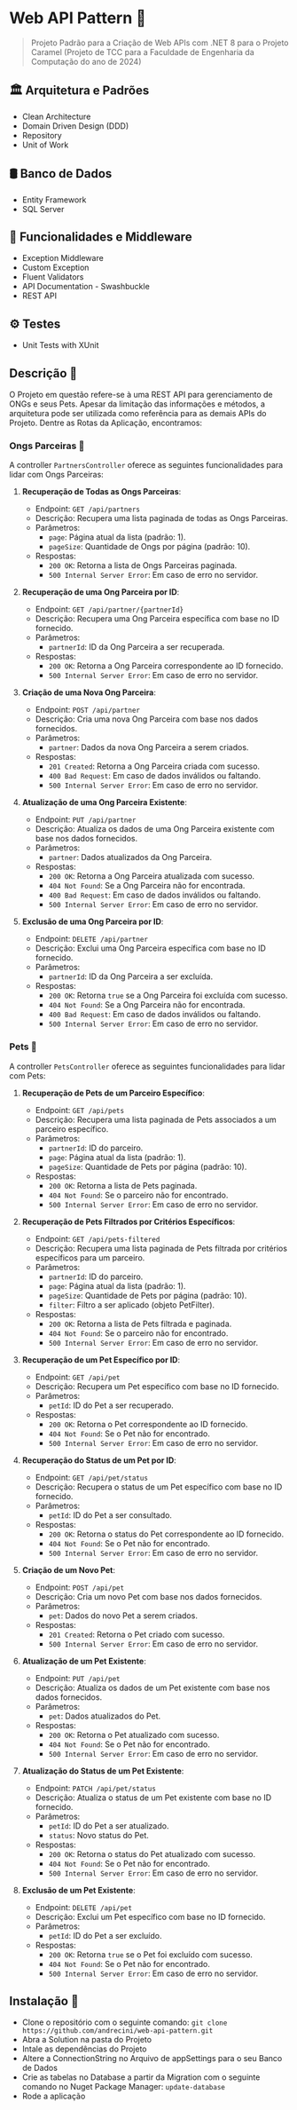 # Web API Pattern 🚀
> Projeto Padrão para a Criação de Web APIs com .NET 8 para o Projeto Caramel (Projeto de TCC para a Faculdade de Engenharia da Computação do ano de 2024)

## 🏛️ Arquitetura e Padrões
- Clean Architecture
- Domain Driven Design (DDD)
- Repository
- Unit of Work

## 🛢️ Banco de Dados
- Entity Framework
- SQL Server

## 🚀 Funcionalidades e Middleware
- Exception Middleware
- Custom Exception
- Fluent Validators
- API Documentation - Swashbuckle
- REST API

## ⚙️ Testes
- Unit Tests with XUnit

  
## Descrição 📝
O Projeto em questão refere-se à uma REST API para gerenciamento de ONGs e seus Pets. Apesar da limitação das informações e métodos,
a arquitetura pode ser utilizada como referência para as demais APIs do Projeto. Dentre as Rotas da Aplicação, encontramos: 

### Ongs Parceiras 🤝

A controller `PartnersController` oferece as seguintes funcionalidades para lidar com Ongs Parceiras:

1. **Recuperação de Todas as Ongs Parceiras**: 
   - Endpoint: `GET /api/partners`
   - Descrição: Recupera uma lista paginada de todas as Ongs Parceiras.
   - Parâmetros:
     - `page`: Página atual da lista (padrão: 1).
     - `pageSize`: Quantidade de Ongs por página (padrão: 10).
   - Respostas:
     - `200 OK`: Retorna a lista de Ongs Parceiras paginada.
     - `500 Internal Server Error`: Em caso de erro no servidor.

2. **Recuperação de uma Ong Parceira por ID**:
   - Endpoint: `GET /api/partner/{partnerId}`
   - Descrição: Recupera uma Ong Parceira específica com base no ID fornecido.
   - Parâmetros:
     - `partnerId`: ID da Ong Parceira a ser recuperada.
   - Respostas:
     - `200 OK`: Retorna a Ong Parceira correspondente ao ID fornecido.
     - `500 Internal Server Error`: Em caso de erro no servidor.

3. **Criação de uma Nova Ong Parceira**:
   - Endpoint: `POST /api/partner`
   - Descrição: Cria uma nova Ong Parceira com base nos dados fornecidos.
   - Parâmetros:
     - `partner`: Dados da nova Ong Parceira a serem criados.
   - Respostas:
     - `201 Created`: Retorna a Ong Parceira criada com sucesso.
     - `400 Bad Request`: Em caso de dados inválidos ou faltando.
     - `500 Internal Server Error`: Em caso de erro no servidor.

4. **Atualização de uma Ong Parceira Existente**:
   - Endpoint: `PUT /api/partner`
   - Descrição: Atualiza os dados de uma Ong Parceira existente com base nos dados fornecidos.
   - Parâmetros:
     - `partner`: Dados atualizados da Ong Parceira.
   - Respostas:
     - `200 OK`: Retorna a Ong Parceira atualizada com sucesso.
     - `404 Not Found`: Se a Ong Parceira não for encontrada.
     - `400 Bad Request`: Em caso de dados inválidos ou faltando.
     - `500 Internal Server Error`: Em caso de erro no servidor.

5. **Exclusão de uma Ong Parceira por ID**:
   - Endpoint: `DELETE /api/partner`
   - Descrição: Exclui uma Ong Parceira específica com base no ID fornecido.
   - Parâmetros:
     - `partnerId`: ID da Ong Parceira a ser excluída.
   - Respostas:
     - `200 OK`: Retorna `true` se a Ong Parceira foi excluída com sucesso.
     - `404 Not Found`: Se a Ong Parceira não for encontrada.
     - `400 Bad Request`: Em caso de dados inválidos ou faltando.
     - `500 Internal Server Error`: Em caso de erro no servidor.

### Pets 🐾

A controller `PetsController` oferece as seguintes funcionalidades para lidar com Pets:

1. **Recuperação de Pets de um Parceiro Específico**: 
   - Endpoint: `GET /api/pets`
   - Descrição: Recupera uma lista paginada de Pets associados a um parceiro específico.
   - Parâmetros:
     - `partnerId`: ID do parceiro.
     - `page`: Página atual da lista (padrão: 1).
     - `pageSize`: Quantidade de Pets por página (padrão: 10).
   - Respostas:
     - `200 OK`: Retorna a lista de Pets paginada.
     - `404 Not Found`: Se o parceiro não for encontrado.
     - `500 Internal Server Error`: Em caso de erro no servidor.

2. **Recuperação de Pets Filtrados por Critérios Específicos**:
   - Endpoint: `GET /api/pets-filtered`
   - Descrição: Recupera uma lista paginada de Pets filtrada por critérios específicos para um parceiro.
   - Parâmetros:
     - `partnerId`: ID do parceiro.
     - `page`: Página atual da lista (padrão: 1).
     - `pageSize`: Quantidade de Pets por página (padrão: 10).
     - `filter`: Filtro a ser aplicado (objeto PetFilter).
   - Respostas:
     - `200 OK`: Retorna a lista de Pets filtrada e paginada.
     - `404 Not Found`: Se o parceiro não for encontrado.
     - `500 Internal Server Error`: Em caso de erro no servidor.

3. **Recuperação de um Pet Específico por ID**:
   - Endpoint: `GET /api/pet`
   - Descrição: Recupera um Pet específico com base no ID fornecido.
   - Parâmetros:
     - `petId`: ID do Pet a ser recuperado.
   - Respostas:
     - `200 OK`: Retorna o Pet correspondente ao ID fornecido.
     - `404 Not Found`: Se o Pet não for encontrado.
     - `500 Internal Server Error`: Em caso de erro no servidor.

4. **Recuperação do Status de um Pet por ID**:
   - Endpoint: `GET /api/pet/status`
   - Descrição: Recupera o status de um Pet específico com base no ID fornecido.
   - Parâmetros:
     - `petId`: ID do Pet a ser consultado.
   - Respostas:
     - `200 OK`: Retorna o status do Pet correspondente ao ID fornecido.
     - `404 Not Found`: Se o Pet não for encontrado.
     - `500 Internal Server Error`: Em caso de erro no servidor.

5. **Criação de um Novo Pet**:
   - Endpoint: `POST /api/pet`
   - Descrição: Cria um novo Pet com base nos dados fornecidos.
   - Parâmetros:
     - `pet`: Dados do novo Pet a serem criados.
   - Respostas:
     - `201 Created`: Retorna o Pet criado com sucesso.
     - `500 Internal Server Error`: Em caso de erro no servidor.

6. **Atualização de um Pet Existente**:
   - Endpoint: `PUT /api/pet`
   - Descrição: Atualiza os dados de um Pet existente com base nos dados fornecidos.
   - Parâmetros:
     - `pet`: Dados atualizados do Pet.
   - Respostas:
     - `200 OK`: Retorna o Pet atualizado com sucesso.
     - `404 Not Found`: Se o Pet não for encontrado.
     - `500 Internal Server Error`: Em caso de erro no servidor.

7. **Atualização do Status de um Pet Existente**:
   - Endpoint: `PATCH /api/pet/status`
   - Descrição: Atualiza o status de um Pet existente com base no ID fornecido.
   - Parâmetros:
     - `petId`: ID do Pet a ser atualizado.
     - `status`: Novo status do Pet.
   - Respostas:
     - `200 OK`: Retorna o status do Pet atualizado com sucesso.
     - `404 Not Found`: Se o Pet não for encontrado.
     - `500 Internal Server Error`: Em caso de erro no servidor.

8. **Exclusão de um Pet Existente**:
   - Endpoint: `DELETE /api/pet`
   - Descrição: Exclui um Pet específico com base no ID fornecido.
   - Parâmetros:
     - `petId`: ID do Pet a ser excluído.
   - Respostas:
     - `200 OK`: Retorna `true` se o Pet foi excluído com sucesso.
     - `404 Not Found`: Se o Pet não for encontrado.
     - `500 Internal Server Error`: Em caso de erro no servidor.

## Instalação 🔧
- Clone o repositório com o seguinte comando: `git clone https://github.com/andrecini/web-api-pattern.git`
- Abra a Solution na pasta do Projeto
- Intale as dependências do Projeto
- Altere a ConnectionString no Arquivo de appSettings para o seu Banco de Dados
- Crie as tabelas no Database a partir da Migration com o seguinte comando no Nuget Package Manager: `update-database`
- Rode a aplicação

